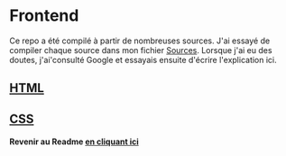 # Frontend

Ce repo a été compilé à partir de nombreuses sources. J'ai essayé de compiler chaque source dans mon fichier [Sources](sources.md). Lorsque j'ai eu des doutes, j'ai'consulté Google et essayais ensuite d'écrire l'explication ici.

## [HTML](HTML/html.md)

## [CSS](CSS/css.md)

#### Revenir au Readme [en cliquant ici](README.md)

